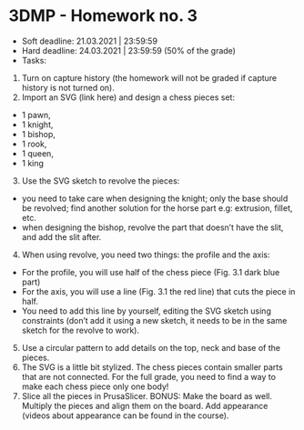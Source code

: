 # 3DMP -  Homework no. 3
* Soft deadline: 21.03.2021 | 23:59:59
* Hard deadline:  24.03.2021 | 23:59:59 (50% of the grade) 
* Tasks:
1. Turn on capture history (the homework will not be graded if capture history is not turned on).
2. Import an SVG (link here) and design a chess pieces set:
  - 1 pawn,
  - 1 knight, 
  - 1 bishop,
  - 1 rook, 
  - 1 queen,
  - 1 king
3. Use the SVG sketch to revolve the pieces: 
  * you need to take care when designing the knight; only the base should be revolved; find another solution for the horse part e.g: extrusion, fillet, etc.
  * when designing the bishop, revolve the part that doesn’t have the slit, and add the slit after.
4. When using revolve, you need two things: the profile and the axis:
  * For the profile, you will use half of the chess piece (Fig. 3.1 dark blue part)
  * For the axis, you will use a line (Fig. 3.1 the red line) that cuts the piece in half. 
  * You need to add this line by yourself, editing the SVG sketch using constraints (don’t add it using a new sketch, it needs to be in the same sketch for the revolve to work).
5. Use a circular pattern to add details on the top, neck and base of the pieces.
6. The SVG is a little bit stylized. The chess pieces contain smaller parts that are not connected. For the full grade, you need to find a way to make each chess piece only one body!
7. Slice all the pieces in PrusaSlicer.
BONUS: Make the board as well. Multiply the pieces and align them on the board. Add appearance (videos about appearance can be found in the course).
